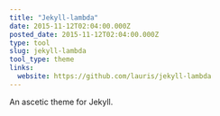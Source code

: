 ```yaml
---
title: "Jekyll-lambda"
date: 2015-11-12T02:04:00.000Z
posted_date: 2015-11-12T02:04:00.000Z
type: tool
slug: jekyll-lambda
tool_type: theme
links:
  website: https://github.com/lauris/jekyll-lambda
---
```

An ascetic theme for Jekyll.




